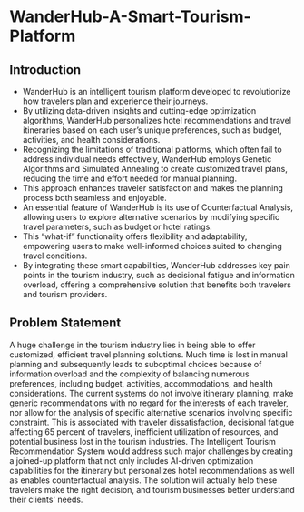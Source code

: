 # WanderHub-A-Smart-Tourism-Platform

## Introduction
- WanderHub is an intelligent tourism platform developed to revolutionize how travelers plan and experience their journeys. 
- By utilizing data-driven insights and cutting-edge optimization algorithms, WanderHub personalizes hotel recommendations and travel itineraries based on each user’s unique preferences, such as budget, activities, and health considerations. 
- Recognizing the limitations of traditional platforms, which often fail to address individual needs effectively, WanderHub employs Genetic Algorithms and Simulated Annealing to create customized travel plans, reducing the time and effort needed for manual planning. 
- This approach enhances traveler satisfaction and makes the planning process both seamless and enjoyable. 
- An essential feature of WanderHub is its use of Counterfactual Analysis, allowing users to explore alternative scenarios by modifying specific travel parameters, such as budget or hotel ratings. 
- This “what-if” functionality offers flexibility and adaptability, empowering users to make well-informed choices suited to changing travel conditions. 
- By integrating these smart capabilities, WanderHub addresses key pain points in the tourism industry, such as decisional fatigue and information overload, offering a comprehensive solution that benefits both travelers and tourism providers.

## Problem Statement
A huge challenge in the tourism industry lies in being able to offer customized, efficient travel planning solutions. Much time is lost in manual planning and subsequently leads to suboptimal choices because of information overload and the complexity of balancing numerous preferences, including budget, activities, accommodations, and health considerations. The current systems do not involve itinerary planning, make generic recommendations with no regard for the interests of each traveler, nor allow for the analysis of specific alternative scenarios involving specific constraint. This is associated with traveler dissatisfaction, decisional fatigue affecting 65 percent of travelers, inefficient utilization of resources, and potential business lost in the tourism industries. The Intelligent Tourism Recommendation System would address such major challenges by creating a joined-up platform that not only includes AI-driven optimization capabilities for the itinerary but personalizes hotel recommendations as well as enables counterfactual analysis. The solution will actually help these travelers make the right decision, and tourism businesses better understand their clients' needs.
